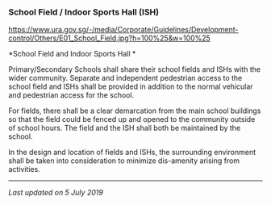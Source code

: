 ### School Field / Indoor Sports Hall (ISH)

<https://www.ura.gov.sg/-/media/Corporate/Guidelines/Development-control/Others/E01_School_Field.jpg?h=100%25&w=100%25>

*School Field and Indoor Sports Hall *

Primary/Secondary Schools shall share their school fields and ISHs with
the wider community. Separate and independent pedestrian access to the
school field and ISHs shall be provided in addition to the normal
vehicular and pedestrian access for the school.

For fields, there shall be a clear demarcation from the main school
buildings so that the field could be fenced up and opened to the
community outside of school hours. The field and the ISH shall both be
maintained by the school.

In the design and location of fields and ISHs, the surrounding
environment shall be taken into consideration to minimize dis-amenity
arising from activities.

------------------------------------------------------------------------

*Last updated on 5 July 2019*
